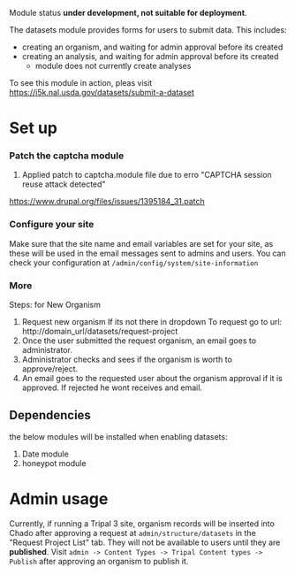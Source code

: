 Module status **under development, not suitable for deployment**.

The datasets module provides forms for users to submit data.  This includes: 

* creating an organism, and waiting for admin approval before its created
* creating an analysis, and waiting for admin approval before its created 
  - module does not currently create analyses
  

To see this module in action, pleas visit https://i5k.nal.usda.gov/datasets/submit-a-dataset 

# Set up

### Patch the captcha module
1. Applied patch to captcha.module file due to erro "CAPTCHA session reuse attack detected"

https://www.drupal.org/files/issues/1395184_31.patch


### Configure your site

Make sure that the site name and email variables are set for your site, as these will be used in the email messages sent to admins and users.  You can check your configuration at `/admin/config/system/site-information`



### More

Steps: for New Organism
1. Request new organism If its not there in dropdown
   To request go to url: http://domain_url/datasets/request-project
2. Once the user submitted the request organism, an email goes to administrator.
3. Administrator checks and sees if the organism is worth to approve/reject.
4. An email goes to the requested user about the organism approval if it is approved. If rejected he wont  receives and email.

## Dependencies
the below modules will be installed when enabling datasets:

1. Date module
2. honeypot module


# Admin usage

Currently, if running a Tripal 3 site, organism records will be inserted into Chado after approving a request at `admin/structure/datasets` in the "Request Project List" tab.  They will not be available to users until they are **published**.  Visit `admin -> Content Types -> Tripal Content types -> Publish` after approving an organism to publish it.